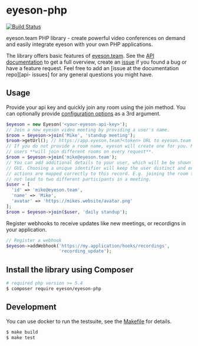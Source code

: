 
# eyeson-php

[![Build Status](https://travis-ci.org/eyeson-team/eyeson-php.svg?branch=master)](https://travis-ci.org/eyeson-team/eyeson-php)

eyeson.team PHP library - create powerful video conferences on demand and
easily integrate eyeson with your own PHP applications.

The library offers basic features of [eyeson.team][eyeson]. See the [API
documentation][api-doc] to get a full overview, create an [issue][php-issues] if
you found a bug or have a feature request. Feel free to add an [issue at the
documentation repo][api- issues] for any general questions you might have.

## Usage

Provide your api key and quickly join any room using the join method. You can
optionally provide [configuration options](/src/Resource/Room.php#L13) as a 3rd
argument.

```php
$eyeson = new Eyeson('<your-eyeson-api-key>');
// Join a new eyeson video meeting by providing a user's name.
$room = $eyeson->join('Mike', 'standup meeting');
$room->getUrl(); // https://app.eyeson.team?<token> URL to eyeson.team video GUI
// If you do not provide a room name, eyeson will create one for you. Note that
// users **will join different rooms on every request**.
$room = $eyeson->join('mike@eyeson.team');
// You can add additional details to your user, which will be be shown in the
// GUI. Choosing a unique identifier will keep the user distinct and ensures
// actions are mapped correctly to this record. E.g. joining the room twice will
// not lead to two different participants in a meeting.
$user = [
  'id' => 'mike@eyeson.team',
  'name' => 'Mike',
  'avatar' => 'https://mikes.website/avatar.png'
];
$room = $eyeson->join($user, 'daily standup');
```

Register webhooks to receive updates like new meetings, or recordigns in your
application.

```php
// Register a webhook
$eyeson->addWebhook('https://my.application/hooks/recordings',
                    'recording_update');
```

## Install the library using Composer

```sh
# required php version >= 5.4
$ composer require eyeson/eyeson-php
```

## Development

You can use docker to run the testsuite, see the [Makefile](/Makefile) for
details.

```sh
$ make build
$ make test
```

[eyeson]: https://www.eyeson.team "eyeson team"
[api-doc]: https://eyeson-team.github.com/api "eyeson API Documentation"
[php-issues]: https://github.com/eyeson-team/eyeson-php/issues "eyeson PHP Issues"
[api-issues]: https://github.com/eyeson-team/api/issues "eyeson API issues"

[1]: https://hub.docker.com/_/php/ "PHP Docker Image"
